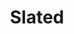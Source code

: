 ---
emoji: ☑
title: Slated
description: Task management in Obsidian.md
tags: ['project', 'obsidian']
imageUrl: https://raw.githubusercontent.com/tgrosinger/slated-obsidian/main/resources/screenshots/move-incomplete-tasks.gif
repositoryUrl: https://github.com/tgrosinger/slated-obsidian
url: https://github.com/tgrosinger/slated-obsidian
---